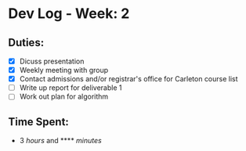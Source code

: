# Dev Log - Week: 2
 
## Duties:
  - [X] Dicuss presentation
  - [X] Weekly meeting with group
  - [X] Contact admissions and/or registrar's office for Carleton course list
  - [ ] Write up report for deliverable 1
  - [ ] Work out plan for algorithm
 
## Time Spent: 
  * 3 _hours_ and **** _minutes_
